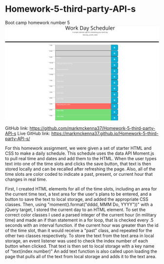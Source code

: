 # Homework-5-third-party-API-s
Boot camp homework number 5
![](Assets/h05screenshot.png)

GitHub link: https://github.com/markmckenna37/Homework-5-third-party-API-s
Live GitHub link: https://markmckenna37.github.io/Homework-5-third-party-API-s/

For this homework assignment, we were given a set of starter HTML and CSS to make a daily schedule. This schedule uses the data API Moment.js to pull real time and dates and add them to the HTML. When the user types text into one of the time slots and clicks the save button, that text is then stored locally and can be recalled after refreshing the page.
Also, all of the time slots are color coded to indicate a past, present, or current hour that changes in real time.

First, I created HTML elements for all of the time slots, including an area for the current time text, a text area for the user's plans to be entered, and a button to save the text to local storage, and added the appropriate CSS classes.
Then, using "moment().format("dddd, MMM Do, YYYY"))" with a jQuery target, I stored the current day to an HTML element.
To set the correct color classes I used a parsed integer of the current hour (in military time) and made an if than statement in a for loop, that is checked every .5 seconds with an interval function. if the current hour was greater than the id of the time slot, than it would receive a "past" class, and repeated for the other two classes respectively.
To store the text from the text area in local storage, an event listener was used to check the index number of each button when clicked. That text is then set to local storage with a key name of "text(index number)"
An add text function is also called upon loading the page that pulls all of the text from local storage and adds it to the text area.
